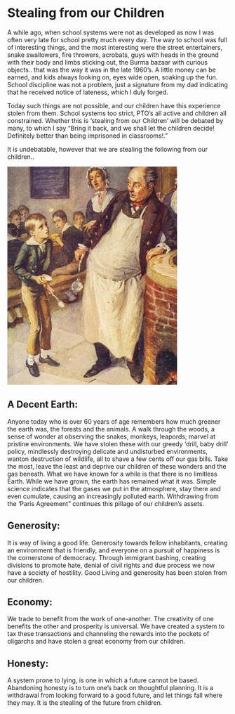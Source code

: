 # Stealing from our Children

A while ago, when school systems were not as developed as now I was often very late for school pretty much every day. The way to school was full of interesting things, and the most interesting were the street entertainers, snake swallowers, fire throwers, acrobats, guys with heads in the ground with their body and limbs sticking out, the Burma bazaar with curious objects.. that was the way it was in the late 1960’s. A little money can be earned, and kids always looking on, eyes wide open, soaking up the fun. School discipline was not a problem, just a signature from my dad indicating that he received notice of lateness, which I duly forged.

Today such things are not possible, and our children have this experience stolen from them. School systems too strict, PTO’s all active and children all constrained.   Whether this is ‘stealing from our Children’ will be debated by many, to which I say “Bring it back, and we shall let the children decide! Definitely better than being imprisoned in classrooms!.” 

It is undebatable, however that we are stealing the following from our children..

<img src="img/denyChild.png" />

## A Decent Earth:  
Anyone today who is over 60 years of age remembers how much greener the earth was, the forests and the animals. A walk through the woods, a sense of wonder at observing the snakes, monkeys, leapords; marvel at pristine environments. We have stolen these with our greedy ‘drill, baby drill’ policy, mindlessly destroying delicate and undisturbed environments, wanton destruction of wildlife, all to shave a few cents off our gas bills. Take the most, leave the least and deprive our children of these wonders and the gas beneath.
What we have known for a while is that there is no limitless Earth. While we have grown, the earth has remained what it was. Simple science indicates that the gases we put in the atmosphere, stay there and even cumulate, causing an increasingly polluted earth. Withdrawing from the ‘Paris Agreement” continues this pillage of our children’s assets.

## Generosity: 
It is way of living a good life. Generosity towards fellow inhabitants, creating an environment that is friendly, and everyone on a pursuit of happiness is the cornerstone of democracy. Through immigrant bashing, creating divisions to promote hate, denial of civil rights and due process we now have a society of hostility. Good Living and generosity has been stolen from our children.

## Economy: 
We trade to benefit from the work of one-another. The creativity of one benefits the other and prosperity is universal. We have created a system to tax these transactions and channeling the rewards into the pockets of oligarchs and have stolen a great economy from our children.

## Honesty: 
A system prone to lying, is one in which a future cannot be based. Abandoning honesty is to turn one’s back on thoughtful planning. It is a withdrawal from looking forward to a good future, and let things fall where they may. It is the stealing of the future from children.


